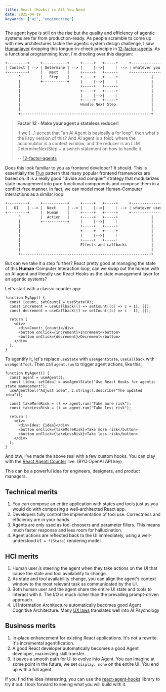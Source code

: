 ```yaml
---
title: React (Hooks) is All You Need
date: 2025-04-19
keywords: ["ai", "engineering"]
---
```


The agent hype is still on the rise but the quality and efficiency of agentic systems are far from production-ready. As people scramble to come up with new architectures tackle the agentic system design challenge, I saw [Humanlayer](https://www.humanlayer.dev/) dropping this tongue-in-cheek principle in [12-factor-agents](https://github.com/humanlayer/12-factor-agents). As a functional programming lover, I'm drooling over this diagram:

```txt
+---------+     +-----------+     +-----+   +-----+     +-------------------+
| Context | --> | Determine | --> |     |-->|     | --> | whatever you want |
+---------+     |   Next    |     +-----+   +-----+     +-------------------+
      ^         |   Step    |     +-----+   +-----+               |
      |         +-----------+     |     |-->|     |               |
      |                           +-----+   +-----+               |
      |                           +-----+   +-----+               |
      |                           |     |-->|     |               |
      |                           +-----+   +-----+               |
      |                           Handle Next Step                |
      |                                                           |
      +-----------------------------------------------------------+
```

> **Factor 12 - Make your agent a stateless reducer!**
>
> If we [...] accept that "an AI Agent is basically a for loop", then what's the lispy version of this? And AI agent is a foldL where the accumulator is a context window, and the reducer is an LLM DetermineNextStep + a switch statement on how to handle it.
>
> -- [12-factor-agents](https://github.com/humanlayer/12-factor-agents/blob/main/content/factor-12-stateless-reducer.md)

Does this look familiar to you as frontend developer? It should. This is essentially the [Flux](https://facebookarchive.github.io/flux/docs/in-depth-overview) pattern that many popular frontend frameworks are based on. It is a really good "divide and conquer" strategy that modularizes state management into pure functional components and compose them in a conflict-free manner. In fact, we can model most Human-Computer interactions as a similar loop:

```txt
+---------+     +-----------+     +-----+   +-----+     +---------------------+
|   UI    | --> |  Next     | --> |     |-->|     | --> | whatever user wants |
+---------+     |  Human    |     +-----+   +-----+     +---------------------+
      ^         |  Action   |     +-----+   +-----+               |
      |         +-----------+     |     |-->|     |               |
      |                           +-----+   +-----+               |
      |                           +-----+   +-----+               |
      |                           |     |-->|     |               |
      |                           +-----+   +-----+               |
      |                           Effects and callbacks           |
      |                                                           |
      +-----------------------------------------------------------+
```

But can we take it a step further? React pretty good at managing the state of this **Human**-Computer Interaction loop, can we swap out the human with an AI agent and literally use React Hooks as the state management layer for an agentic systems?

Let's start with a classic counter app:

```tsx
function MyApp() {
  const [count, setCount] = useState(0);
  const increment = useCallback(() => setCount((c) => c + 1), []);
  const decrement = useCallback(() => setCount((c) => c - 1), []);

  return (
    <div>
      <div>Count: {count}</div>
      <button onClick={increment}>Increment</button>
      <button onClick={decrement}>Decrement</button>
    </div>
  );
}
```

To agentify it, let's replace `useState` with `useAgentState`, `useCallback` with `useAgentTool`. Then call `agent.run` to trigger agent actions, like this;

```tsx
function MyAgent() {
  const agent = useAgent();
  const [idea, setIdea] = useAgentState("Use React Hooks for agentic state management");
  useAgentTool("Adjust idea", z.string().describe("The updated idea"));

  const takeMoreRisk = () => agent.run("Take more risk");
  const takeLessRisk = () => agent.run("Take less risk");

  return (
    <div>
      <div>Idea: {idea}</div>
      <button onClick={takeMoreRisk}>Take more risk</button>
      <button onClick={takeLessRisk}>Take less risk</button>
    </div>
  );
}
```

And btw, I've made the above real with a few custom hooks. You can play with the [React Agenti Counter](https://stackblitz.com/edit/react-agent-counter?file=src%2Fmain.jsx) live. (BYO OpenAI API key)

This can be a powerful idea for engineers, designers, and product managers.

## Technical merits

1. You can compose an entire application with states and tools just as you would do with composing a well-architected React app.
1. Developers fully control the implementation of tool use. Correctness and efficiency are in your hands.
1. Agents are only used as tool choosers and parameter fillers. This means much faster response and less room for hallucination.
1. Agent actions are reflected back to the UI immediately, using a well-understood `UI = f(State)` rendering model.

## HCI merits

1. Human user _is_ steering the agent when they take actions on the UI that cause the state and tool availability to change.
1. As state and tool availability change, you can align the agent's context window to the most relevant task as communicated by the UI.
1. Both human user and the agent share the entire UI state and tools to interact with it. The I/O is much richer than the prevailing prompt-driven approach.
1. UI Information Architecture automatically becomes good Agent Cognitive Architecture. Many [UX laws](https://alistapart.com/article/psychology-of-design/) translates well into AI Psychology

## Business merits

1. In-place enhancement for existing React applications. It's not a rewrite. It's incremental agentification.
1. A good React developer automatically becomes a good Agent developer, maximizing skill transfer.
1. It paves a smooth path for UI to evolve into Agent. You can imagine at some point in the future, we set `display: none` on the entire UI. You end up with a full agent.

If you find the idea interesting, you can use the [react-agent-hooks](https://github.com/chuanqisun/react-agent-hooks) library to try it out. I look forward to seeing what you will build with it.
